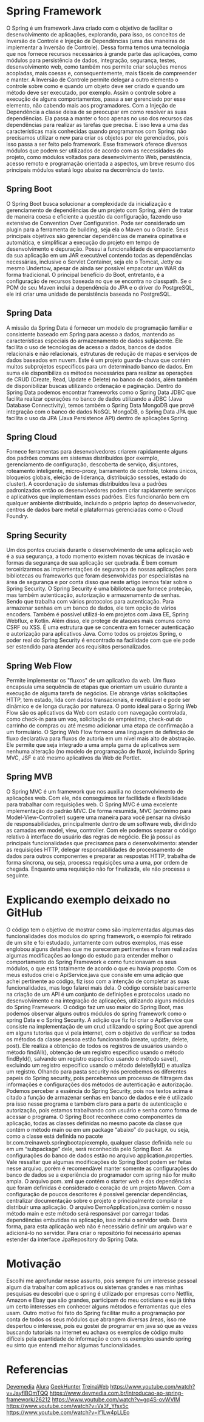# Spring Framework
O Spring é um framework Java criado com o objetivo de facilitar o desenvolvimento de aplicações, explorando, para isso, os conceitos de Inversão de Controle e Injeção de Dependências (uma das maneiras de implementar a Inversão de Controle). Dessa forma temos uma tecnologia que nos fornece recursos necessários à grande parte das aplicações, como módulos para persistência de dados, integração, segurança, testes, desenvolvimento web, como também nos permite criar soluções menos acopladas, mais coesas e, consequentemente, mais fáceis de compreender e manter.
A Inversão de Controle permite delegar a outro elemento o controle sobre como e quando um objeto deve ser criado e quando um método deve ser executado, por exemplo. Assim o controle sobre a execução de alguns comportamentos, passa a ser gerenciado por esse elemento, não cabendo mais aos programadores.
Com a Injeção de Dependência a classe deixa de se preocupar em como resolver as suas dependências. Ela passa a manter o foco apenas no uso dos recursos das dependências para realizar as tarefas que precisa. E isso leva a uma das características mais conhecidas quando programamos com Spring: não precisamos utilizar o new para criar os objetos por ele gerenciados, pois isso passa a ser feito pelo framework.
Esse framework oferece diversos módulos que podem ser utilizados de acordo com as necessidades do projeto, como módulos voltados para desenvolvimento Web, persistência, acesso remoto e programação orientada a aspectos, um breve resumo dos principais módulos estará logo abaixo na decorrência do texto.

## Spring Boot
O Spring Boot busca solucionar a complexidade da inicialização e gerenciamento de dependências de um projeto com Spring, além de tratar de maneira coesa e eficiente a questão da configuração, fazendo uso extensivo de Convention Over Configuration.
Pode ser considerado um plugin para a ferramenta de building, seja ela o Maven ou o Gradle. Seus principais objetivos são gerenciar dependências de maneira opinativa e automática, e simplificar a execução do projeto em tempo de desenvolvimento e depuração.
Possui a funcionalidade de empacotamento da sua aplicação em um JAR executável contendo todas as dependências necessárias, inclusive o Servlet Container, seja ele o Tomcat, Jetty ou mesmo Undertow, apesar de ainda ser possível empacotar um WAR da forma tradicional.
O principal benefício do Boot, entretanto, é a configuração de recursos baseada no que se encontra no classpath. Se o POM de seu Maven inclui a dependência do JPA e o driver do PostgreSQL, ele irá criar uma unidade de persistência baseada no PostgreSQL.

## Spring Data
A missão da Spring Data é fornecer um modelo de programação familiar e consistente baseado em Spring para acesso a dados, mantendo as características especiais do armazenamento de dados subjacente.
Ele facilita o uso de tecnologias de acesso a dados, bancos de dados relacionais e não relacionais, estruturas de redução de mapas e serviços de dados baseados em nuvem. Este é um projeto guarda-chuva que contém muitos subprojetos específicos para um determinado banco de dados. Em suma ele disponibiliza os métodos necessários para realizar as operações de CRUD (Create, Read, Update e Delete) no banco de dados, além também de disponibilizar buscas utilizando ordenação e paginação.
Dentro do Spring Data podemos encontrar frameworks como o Spring Data JDBC que facilita realizar operações no banco de dados utilizando a JDBC (Java Database Connectivity), temos também o Spring Data MongoDB que provê integração com o banco de dados NoSQL MongoDB, o Spring Data JPA que facilita o uso da JPA (Java Persistence API) dentro de aplicações Spring.

## Spring Cloud
Fornece ferramentas para desenvolvedores criarem rapidamente alguns dos padrões comuns em sistemas distribuídos (por exemplo, gerenciamento de configuração, descoberta de serviço, disjuntores, roteamento inteligente, micro-proxy, barramento de controle, tokens únicos, bloqueios globais, eleição de liderança, distribuição sessões, estado do cluster). A coordenação de sistemas distribuídos leva a padrões padronizados então os desenvolvedores podem criar rapidamente serviços e aplicativos que implementam esses padrões. Eles funcionarão bem em qualquer ambiente distribuído, incluindo o próprio laptop do desenvolvedor, centros de dados bare metal e plataformas gerenciadas como o Cloud Foundry.

## Spring Security
Um dos pontos cruciais durante o desenvolvimento de uma aplicação web é a sua segurança, a todo momento existem novas técnicas de invasão e formas da segurança de sua aplicação ser quebrada.
É bem comum terceirizarmos as implementações de segurança de nossas aplicações para bibliotecas ou frameworks que foram desenvolvidas por especialistas na área de segurança e por conta disso que neste artigo iremos falar sobre o Spring Security.
O Spring Security é uma biblioteca que fornece proteção, mas também autenticação, autorização e armazenamento de senhas. Sendo que trabalha com vários protocolos para autenticação. Para armazenar senhas em um banco de dados, ele tem opção de vários encoders. Também é possível utilizá-lo em projetos com Java EE, Spring Webflux, e Kotlin. Além disso, ele protege de ataques mais comuns como CSRF ou XSS.
É uma estrutura que se concentra em fornecer autenticação e autorização para aplicativos Java. Como todos os projetos Spring, o poder real do Spring Security é encontrado na facilidade com que ele pode ser estendido para atender aos requisitos personalizados.

## Spring Web Flow
Permite implementar os "fluxos" de um aplicativo da web. Um fluxo encapsula uma sequência de etapas que orientam um usuário durante a execução de alguma tarefa de negócios. Ele abrange várias solicitações HTTP, tem estado, lida com dados transacionais, é reutilizável e pode ser dinâmico e de longa duração por natureza.
O ponto ideal para o Spring Web Flow são os aplicativos da Web com estado com navegação controlada, como check-in para um voo, solicitação de empréstimo, check-out do carrinho de compras ou até mesmo adicionar uma etapa de confirmação a um formulário.
O Spring Web Flow fornece uma linguagem de definição de fluxo declarativa para fluxos de autoria em um nível mais alto de abstração. Ele permite que seja integrado a uma ampla gama de aplicativos sem nenhuma alteração (no modelo de programação de fluxo), incluindo Spring MVC, JSF e até mesmo aplicativos da Web de Portlet. 

## Spring MVB
O Spring MVC é um framework que nos auxilia no desenvolvimento de aplicações web. Com ele, nós conseguimos ter facilidade e flexibilidade para trabalhar com requisições web.
O Spring MVC é uma excelente implementação do padrão MVC. De forma resumida, MVC (acrônimo para Model-View-Controller) sugere uma maneira para você pensar na divisão de responsabilidades, principalmente dentro de um software web, dividindo as camadas em model, view, controller. Com ele podemos separar o código relativo à interface do usuário das regras de negócio.
Ele já possui as principais funcionalidades que precisamos para o desenvolvimento: atender as requisições HTTP, delegar responsabilidades de processamento de dados para outros componentes e preparar as respostas HTTP, trabalha de forma síncrona, ou seja, processa requisições uma a uma, por ordem de chegada. Enquanto uma requisição não for finalizada, ele não processa a seguinte.

# Explicando exemplo deixado no GitHub
O código tem o objetivo de mostrar como são implementadas algumas das funcionalidades dos modulos do spring framework, o exemplo foi retirado de um site e foi estudado, juntamente com outros exemplos, mas esse englobou alguns detalhes que me pareceram pertinentes e foram realizadas algumas modificações ao longo do estudo para entender melhor o comportamento do Spring Framework e como funcionavam os seus módulos, o que está totalmente de acordo o que eu havia proposto. Com os meus estudos criei o ApiService.java que consiste em uma adição que achei pertinente ao código, fiz isso com a intenção de completar as suas funcionalidades, mas logo falarei mais dela.
O código consiste basicamente na criação de um API  é um conjunto de definições e protocolos usado no desenvolvimento e na integração de aplicações, utilizando alguns módulos do Spring Framework. O código faz um uso maior do Spring Boot, mas podemos observar alguns outros módulos do spring framework como o spring Data e o Spring Security.
A adição que fiz foi criar o ApiService que consiste na implementação de um crud utilizando o spring Boot que aprendi em alguns tutorias que vi pela internet, com o objetivo de verificar se todos os métodos da classe pessoa estão funcionando (create, update, delete, post). Ele realiza a obtenção de todos os registros de usuários usando o método findAll(), obtenção de um registro específico usando o método findById(), salvando um registro específico usando o método save(), excluindo um registro específico usando o método deleteById() e atualiza um registro.
Olhando para pasta security nós percebemos os diferentes papeis do Spring security, pois percebemos um processo de filtragem das informações e configurações dos métodos de autenticação e autorização. Podemos perceber a essência do Spring Security, pois nos textos acima é citado a função de armazenar senhas em banco de dados e ele é utilizado pra isso nesse programa e também claro para a parte de autenticação e autorização, pois estamos trabalhando com usuário e senha como forma de acessar o programa. 
O Spring Boot reconhece como componentes da aplicação, todas as classes definidas no mesmo pacote da classe que contém o método main ou em um package “abaixo” do package, ou seja, como a classe está definida no pacote br.com.treinaweb.springbootapiexemplo, qualquer classe definida nele ou em um “subpackage” dele, será reconhecida pelo Spring Boot.
As configurações do banco de dados estão no arquivo application.properties. Vale ressaltar que algumas modificações do Spring Boot podem ser feitas nesse arquivo, porém é recomendável manter somente as configurações do banco de dados se a experiência do programador com spring não for muito ampla.
O arquivo pom. xml que contém o starter web e das dependências que foram definidas é considerado o coração de um projeto Maven. Com a configuração de poucos descritores é possível gerenciar dependências, centralizar documentação sobre o projeto e principalmente compilar e distribuir uma aplicação.
O arquivo DemoApplication.java contém o nosso método main e este método será responsável por carregar todas dependências embutidas na aplicação, isso inclui o servidor web. Desta forma, para esta aplicação web não é necessário definir um arquivo war e adicioná-lo no servidor.
Para criar o repositório foi necessário apenas estender da interface JpaRepository do Spring Data.

# Motivação
Escolhi me aprofundar nesse assunto, pois sempre foi um interesse pessoal algum dia trabalhar com aplicativos ou sistemas grandes e nas minhas pesquisas eu descobri que o spring é utilizado por empresas como Netflix, Amazon e Ebay que são grandes, participam do meu cotidiano e eu já tinha um certo interesses em conhecer alguns métodos e ferramentas que eles usam. Outro motivo foi fato do Spring facilitar muito a programação por conta de todos os seus módulos que abrangem diversas áreas, isso me despertou o interesse, pois eu gostei de programar em java só que as vezes buscando tutoriais na internet eu achava os exemplos de código muito difíceis pela quantidade de informação e com os exemplos usando spring eu sinto que entendi melhor algumas funcionalidades.

# Referencias
[Devemedia](https://www.devmedia.com.br)
[Alura](https://www.alura.com.br)
[GeekHunter](https://blog.geekhunter.com.br)
[TreinaWeb](https://www.treinaweb.com.br)
https://www.youtube.com/watch?v=JayflBOmTQQ
https://www.devmedia.com.br/introducao-ao-spring-framework/26212 
https://www.youtube.com/watch?v=gq4S-ovWVlM
https://www.youtube.com/watch?v=Va3f_Yfsx5c
https://www.youtube.com/watch?v=If1Lw4pLLEo
